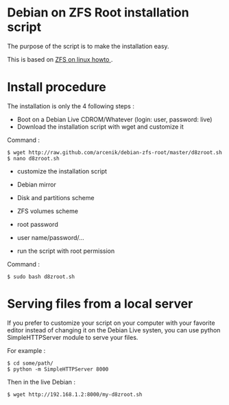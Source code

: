 Debian on ZFS Root installation script
======================================

The purpose of the script is to make the installation easy.

This is based on [ZFS on linux howto ](https://github.com/zfsonlinux/pkg-zfs/wiki/HOWTO-install-Debian-GNU-Linux-to-a-Native-ZFS-Root-Filesystem).

Install procedure
=================

The installation is only the 4 following steps :

* Boot on a Debian Live CDROM/Whatever (login: user, password: live)
* Download the installation script with wget and customize it

Command :

    $ wget http://raw.github.com/arcenik/debian-zfs-root/master/d8zroot.sh
    $ nano d8zroot.sh

* customize the installation script
 * Debian mirror
 * Disk and partitions scheme
 * ZFS volumes scheme
 * root password
 * user name/password/...

* run the script with root permission

Command :

    $ sudo bash d8zroot.sh

Serving files from a local server
=================================

If you prefer to customize your script on your computer with your favorite editor instead of changing it on the Debian Live systen, you can use python SimpleHTTPServer module to serve your files.

For example :

    $ cd some/path/
    $ python -m SimpleHTTPServer 8000

Then in the live Debian :

    $ wget http://192.168.1.2:8000/my-d8zroot.sh
